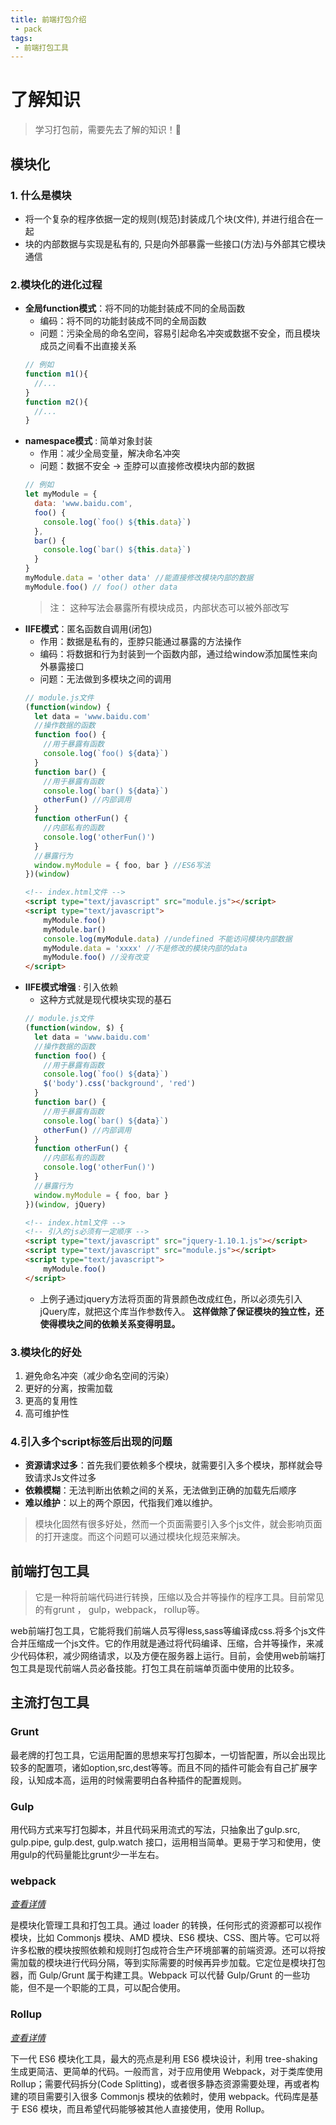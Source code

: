 ```yaml
---
title: 前端打包介绍
 - pack
tags:
 - 前端打包工具
---
```

# 了解知识
> 学习打包前，需要先去了解的知识！🤪
## **模块化**
### 1. **什么是模块**
* 将一个复杂的程序依据一定的规则(规范)封装成几个块(文件), 并进行组合在一起
* 块的内部数据与实现是私有的, 只是向外部暴露一些接口(方法)与外部其它模块通信

### 2.**模块化的进化过程**
* **全局function模式**：将不同的功能封装成不同的全局函数
    * 编码：将不同的功能封装成不同的全局函数
    * 问题：污染全局的命名空间，容易引起命名冲突或数据不安全，而且模块成员之间看不出直接关系
    ``` javascript
    // 例如
    function m1(){
      //...
    }
    function m2(){
      //...
    }
    ```
* **namespace模式** : 简单对象封装
    * 作用：减少全局变量，解决命名冲突
    * 问题：数据不安全 -> 歪脖可以直接修改模块内部的数据
    ``` javascript
    // 例如
    let myModule = {
      data: 'www.baidu.com',
      foo() {
        console.log(`foo() ${this.data}`)
      },
      bar() {
        console.log(`bar() ${this.data}`)
      }
    }
    myModule.data = 'other data' //能直接修改模块内部的数据
    myModule.foo() // foo() other data
    ```
    > 注： 这种写法会暴露所有模块成员，内部状态可以被外部改写
* **IIFE模式**：匿名函数自调用(闭包)
    * 作用：数据是私有的，歪脖只能通过暴露的方法操作
    * 编码：将数据和行为封装到一个函数内部，通过给window添加属性来向外暴露接口
    * 问题：无法做到多模块之间的调用
    ``` javascript
    // module.js文件
    (function(window) {
      let data = 'www.baidu.com'
      //操作数据的函数
      function foo() {
        //用于暴露有函数
        console.log(`foo() ${data}`)
      }
      function bar() {
        //用于暴露有函数
        console.log(`bar() ${data}`)
        otherFun() //内部调用
      }
      function otherFun() {
        //内部私有的函数
        console.log('otherFun()')
      }
      //暴露行为
      window.myModule = { foo, bar } //ES6写法
    })(window)
    ```
    ``` html
    <!-- index.html文件 -->
    <script type="text/javascript" src="module.js"></script>
    <script type="text/javascript">
        myModule.foo()
        myModule.bar()
        console.log(myModule.data) //undefined 不能访问模块内部数据
        myModule.data = 'xxxx' //不是修改的模块内部的data
        myModule.foo() //没有改变
    </script>
    ```
* **IIFE模式增强** : 引入依赖
    * 这种方式就是现代模块实现的基石
    ``` javascript
    // module.js文件
    (function(window, $) {
      let data = 'www.baidu.com'
      //操作数据的函数
      function foo() {
        //用于暴露有函数
        console.log(`foo() ${data}`)
        $('body').css('background', 'red')
      }
      function bar() {
        //用于暴露有函数
        console.log(`bar() ${data}`)
        otherFun() //内部调用
      }
      function otherFun() {
        //内部私有的函数
        console.log('otherFun()')
      }
      //暴露行为
      window.myModule = { foo, bar }
    })(window, jQuery)
    ```
    ``` html
    <!-- index.html文件 -->
    <!-- 引入的js必须有一定顺序 -->
    <script type="text/javascript" src="jquery-1.10.1.js"></script>
    <script type="text/javascript" src="module.js"></script>
    <script type="text/javascript">
        myModule.foo()
    </script>
    ```
    * 上例子通过jquery方法将页面的背景颜色改成红色，所以必须先引入jQuery库，就把这个库当作参数传入。
       **这样做除了保证模块的独立性，还使得模块之间的依赖关系变得明显。**

### 3.**模块化的好处**
1. 避免命名冲突（减少命名空间的污染）
2. 更好的分离，按需加载
3. 更高的复用性
4. 高可维护性

### 4.**引入多个script标签后出现的问题**
* **资源请求过多**：首先我们要依赖多个模块，就需要引入多个模块，那样就会导致请求Js文件过多
* **依赖模糊**：无法判断出依赖之间的关系，无法做到正确的加载先后顺序
* **难以维护**：以上的两个原因，代指我们难以维护。
> 模块化固然有很多好处，然而一个页面需要引入多个js文件，就会影响页面的打开速度。而这个问题可以通过模块化规范来解决。

## 前端打包工具
> 它是一种将前端代码进行转换，压缩以及合并等操作的程序工具。目前常见的有grunt ， gulp，webpack， rollup等。

web前端打包工具，它能将我们前端人员写得less,sass等编译成css.将多个js文件合并压缩成一个js文件。它的作用就是通过将代码编译、压缩，合并等操作，来减少代码体积，减少网络请求，以及方便在服务器上运行。目前，会使用web前端打包工具是现代前端人员必备技能。打包工具在前端单页面中使用的比较多。

## 主流打包工具
### Grunt
最老牌的打包工具，它运用配置的思想来写打包脚本，一切皆配置，所以会出现比较多的配置项，诸如option,src,dest等等。而且不同的插件可能会有自己扩展字段，认知成本高，运用的时候需要明白各种插件的配置规则。
### Gulp
用代码方式来写打包脚本，并且代码采用流式的写法，只抽象出了gulp.src, gulp.pipe, gulp.dest, gulp.watch 接口，运用相当简单。更易于学习和使用，使用gulp的代码量能比grunt少一半左右。
### webpack
[*查看详情*](/study/pack/webpack)

是模块化管理工具和打包工具。通过 loader 的转换，任何形式的资源都可以视作模块，比如 Commonjs 模块、AMD 模块、ES6 模块、CSS、图片等。它可以将许多松散的模块按照依赖和规则打包成符合生产环境部署的前端资源。还可以将按需加载的模块进行代码分隔，等到实际需要的时候再异步加载。它定位是模块打包器，而 Gulp/Grunt 属于构建工具。Webpack 可以代替 Gulp/Grunt 的一些功能，但不是一个职能的工具，可以配合使用。
### Rollup
[*查看详情*](/study/pack/rollup)

下一代 ES6 模块化工具，最大的亮点是利用 ES6 模块设计，利用 tree-shaking生成更简洁、更简单的代码。一般而言，对于应用使用 Webpack，对于类库使用 Rollup；需要代码拆分(Code Splitting)，或者很多静态资源需要处理，再或者构建的项目需要引入很多 Commonjs 模块的依赖时，使用 webpack。代码库是基于 ES6 模块，而且希望代码能够被其他人直接使用，使用 Rollup。

